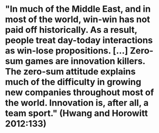 # "In much of the Middle East, and in most of the world, win-win has not paid off historically. As a result, people treat day-today interactions as win-lose propositions. […] Zero-sum games are innovation killers. The zero-sum attitude explains much of the difficulty in growing new companies throughout most of the world. Innovation is, after all, a team sport." (Hwang and Horowitt 2012:133)